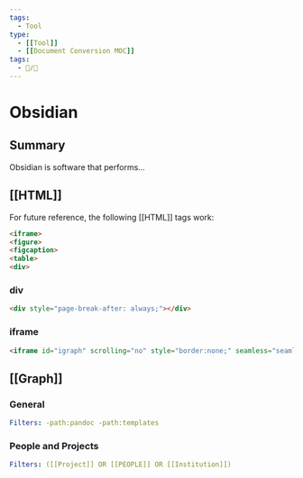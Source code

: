 ```yaml
---
tags: 
  - Tool
type: 
  - [[Tool]]
  - [[Document Conversion MOC]] 
tags:
  - 📝/🌱   
---
```


# Obsidian

## Summary

Obsidian is software that performs...

## [[HTML]]

For future reference, the following [[HTML]] tags work:

```html
<iframe>
<figure>
<figcaption>
<table>
<div>
```

### div

```html
<div style="page-break-after: always;"></div>
```

### iframe

```html
<iframe id="igraph" scrolling="no" style="border:none;" seamless="seamless" src="https://chart-studio.plotly.com/~ktmeaton/41.embed" height="540px" width=900px ></iframe>
```

## [[Graph]]

### General

```yaml
Filters: -path:pandoc -path:templates
```

### People and Projects

```yaml
Filters: ([[Project]] OR [[PEOPLE]] OR [[Institution]])
```